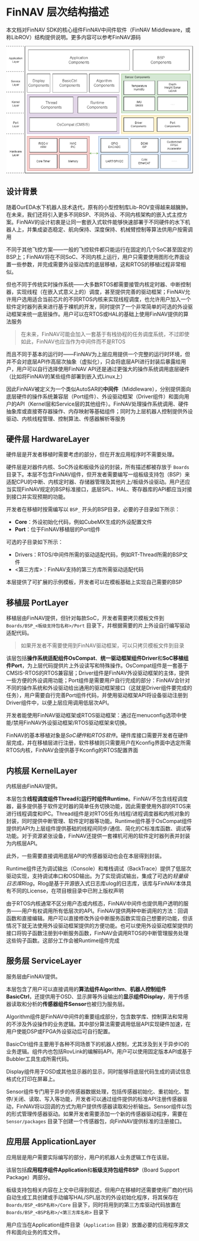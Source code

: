 # FinNAV 层次结构描述

本文档对FinNAV SDK的核心组件FinNAV中间件软件（FinNAV Middleware，或称LibROV）结构提供说明。更多内容可以参考FinNAV源码

![Layer](./Layer.png)

## 设计背景

随着OurEDA水下机器人技术迭代，原有的小型控制库Lib-ROV变得越来越臃肿。在未来，我们还将引入更多不同BSP、不同外设、不同内核架构的嵌入式主控方案。FinNAV的设计初衷是让同一套嵌入式软件能够快速部署于不同硬件的水下机器人上，并集成姿态稳定、航向保持、深度保持、机械臂控制等算法供用户按需调用

不同于其他飞控方案——一般的飞控软件都只能运行在固定的几个SoC甚至固定的BSP上；FinNAV将在不同SoC、不同内核上运行，用户只需要使用图形化界面设置一些参数，并完成需要外设驱动库的底层移植，这和RTOS的移植过程非常相似。

但也不同于传统实时操作系统——大多数RTOS都需要接管内核定时器、中断控制器，实现线程（在嵌入式意义上的）调度，甚至提供完善的驱动框架；FinNAV允许用户选用适合当前芯片的不同RTOS内核来实现线程调度，也允许用户加入一个软件定时器列表来进行基于裸机的开发，同时提供了一个非常简单的可选的外设驱动框架来统一底层操作。用户可以在RTOS或HAL的基础上使用FinNAV提供的算法服务

> 在未来，FinNAV可能会加入一套基于有栈协程的任务调度系统，不过即使如此，FinNAV也应当作为中间件而不是RTOS

而且不同于基本的运行时——FinNAV为上层应用提供一个完整的运行时环境，但并不会对底层API作高层次抽象（虚拟化），只会将底层API进行封装后暴露给用户，用户可以自行选择使用FinNAV API还是通过更强大的操作系统调用底层硬件（比如将FinNAV的某些组件部署到嵌入式Linux上）

因此FinNAV被定义为一个类似AutoSAR的**中间件**（Middleware），分别提供面向底层硬件的操作系统兼容层（Port组件）、外设驱动框架（Driver组件）和面向用户的API（Kernel层和Service层的其他组件）。FinNAV处理操作系统调用、硬件抽象库或直接寄存器操作、内存映射等基础组件；同时为上层机器人控制提供外设驱动、内核线程管理、控制算法、传感器解析等服务

## 硬件层 HardwareLayer

硬件层是开发者移植时需要考虑的部分，但在开发应用程序时不需要处理。

硬件层是对器件内核、SoC外设和板级外设的封装，所有描述都被存放于 `Boards` 目录下。本层不包含FinNAV组件，但开发者需要编写一组板级支持包（BSP）来适配CPU的中断、内核定时器、存储器管理及其他片上/板级外设驱动。用户还应当实现FinNAV规定的BSP标准接口，底层SPL、HAL、寄存器库的API都应当对接到接口并实现预期的功能。

开发者在移植时按需编写以 `BSP_` 开头的BSP目录，必要的子目录如下所示：

* **Core**：外设初始化代码，例如CubeMX生成的外设配置文件
* **Port**：位于FinNAV移植层的Port组件

可选的子目录如下所示：

* Drivers：RTOS/中间件所需的驱动适配代码，例如RT-Thread所需的BSP文件
* <第三方库>：FinNAV支持的第三方库所需驱动适配代码

本层提供了可扩展的示例模板，开发者可以在模板基础上实现自己需要的BSP

## 移植层 PortLayer

移植层由FinNAV提供，但针对每款SoC，开发者需要拷贝模板文件到 `Boards/BSP_<板级支持包名称>/Port` 目录下，并根据需要的片上外设自行编写驱动适配代码。

> 如果开发者不需要使用到FinNAV驱动框架，可以只拷贝模板文件到目录

该层包括**操作系统适配组件OsCompat**、**统一驱动框架组件Driver**和**SoC移植组件Port**，为上层代码提供片上外设读写和特殊操作。OsCompat组件是一套基于CMSIS-RTOS的RTOS兼容层；Driver组件是FinNAV外设驱动框架的主体，提供一些方便的外设调用功能；Port组件是需要用户自行完成的部分：FinNAV会针对不同的操作系统和外设驱动给出通用的驱动框架接口（这就是Driver组件要完成的任务），用户需要自行完善Port组件代码，并使用驱动框架API将设备驱动注册到Driver组件中，以便上层应用调用低层次API。

开发者能使用FinNAV驱动框架或RTOS驱动框架：通过在menuconfig选项中使能/禁用FinNAV外设驱动框架/RTOS驱动框架来切换。

FinNAV的基本移植对象是*SoC硬件*和*RTOS软件*。硬件库接口需要开发者在硬件层完成，并在移植层进行注册，软件移植则只需要用户在Kconfig界面中选定所需RTOS内核，FinNAV会提供基于Kconfig的RTOS配置界面

## 内核层 KernelLayer

内核层由FinNAV提供。

本层包含**线程调度组件Thread**和**运行时组件Runtime**。FinNAV不包含线程调度器，最多提供基于软件定时器的简单任务切换功能，因此需要使用外部的RTOS来进行线程调度和IPC。Thread组件是对RTOS任务/线程/进程调度器和内核对象的封装，同时提供中断管理、软件定时器等功能。Runtime组件基于OsCompat组件提供的API为上层组件提供基础的线程间同步/通信、简化的C标准库函数、调试等功能。对于资源紧张设备，FinNAV还提供一套裸机可用的软件定时器列表并封装为内核层API。

此外，一些需要直接调用底层API的传感器驱动也会在本层得到封装。

Runtime组件还为调试输出（Console）和堆栈调试（BackTrace）提供了低层次驱动实现，支持调试串口和OSD输出。为了实现调试输出，集成了可选的*轻量级日志库Rlog*。Rlog是基于开源嵌入式日志库ulog的日志库，该库与FinNAV本体具有不同的License，在项目根目录中已附上版权声明

由于RTOS内核通常不区分用户态或内核态，FinNAV中间件也提供用户透明的服务——用户有权调用所有低层次的API。FinNAV提供两种中断调用的方法：回调函数和直接编辑。用户可以直接修改外设中断服务函数实现自己想要的功能，但该情况下就无法使用外设驱动框架提供的方便功能。也可以使用外设驱动框架提供的接口将钩子函数注册到中断服务函数，FinNAV会调用RTOS的中断管理服务处理这些钩子函数。这部分工作会被Runtime组件完成

## 服务层 ServiceLayer

服务层由FinNAV提供。

本层包含了用户可以直接调用的**算法组件Algorithm**、**机器人控制组件BasicCtrl**，还提供用于OSD、显示屏等外设输出的**显示组件Display**，用于传感器读取和分析的**传感器组件Sensor**也被归为服务层。

Algorithm组件是FinNAV中间件的重要组成部分，包含数学库、控制算法和常用的不涉及外设操作的业务逻辑。其中部分算法需要调用低层API实现硬件加速，在用户使能DSP或FPGA外设驱动后可自行配置。

BasicCtrl组件主要用于各种不同场景下的机器人控制，尤其涉及到关于异步IO的业务逻辑。组件内也包括RovLink的编解码API，用户可以使用固定版本API或基于Bubbler工具生成所需代码。

Display组件用于OSD或其他显示器的显示，同时能够将底层代码生成的调试信息格式化打印在屏幕上。

Sensor组件专门用于异步的传感器数据处理，包括传感器初始化、重初始化、暂停/关闭、读取、写入等功能，开发者可以通过组件提供的标准API注册传感器驱动，FinNAV将以回调的方式为用户提供传感器读取和分析输出。Sensor组件以包的形式管理传感器驱动。如果开发者需要添加一个新的传感器驱动程序，需要在 `Sensor/packages` 目录下创建一个传感器包，向FinNAV提供标准的注册接口。

## 应用层 ApplicationLayer

应用层是用户需要实际编写的部分，用户的机器人业务逻辑工作在该层。

该层包括**应用程序组件Application**和**板级支持包组件BSP**（Board Support Package）两部分。

板级支持包相关内容在上文中已得到叙述，但用户在移植时还需要使用厂商的代码自动生成工具创建或手动编写HAL/SPL层次的外设初始化程序，将其保存在 `Boards/BSP_<BSP名称>/Core` 目录下，同时将用到的第三方库驱动代码放置在 `Boards/BSP_<BSP名称>/<第三方库名称>` 目录下

用户应当在Application组件目录（`Application` 目录）放置必要的应用程序源文件和面向业务的库文件。